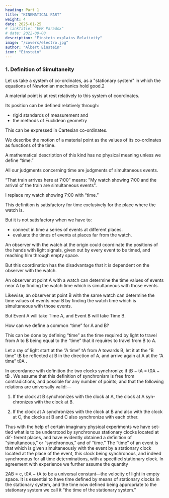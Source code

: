 ```yaml
---
heading: Part 1
title: "KINEMATICAL PART"
weight: 4
date: 2025-01-25
# linkTitle: "EPR Paradox"
# date: 2022-08-08
description: "Einstein explains Relativity"
image: "/covers/electro.jpg"
author: "Albert Einstein"
icon: "Einstein"
---
```



### 1. Definition of Simultaneity

Let us take a system of co-ordinates, as a "stationary system" in which the equations of Newtonian mechanics hold good.2 

<!-- In order to render our presentation more precise and to distinguish this system of co-ordinates verbally from others which will be introduced hereafter, we call it the “.”  -->

A material point is at rest relatively to this system of coordinates.

Its position can be defined relatively through:
- rigid standards of measurement and
- the methods of Euclidean geometry

This can be expressed in Cartesian co-ordinates.

We describe the motion of a material point as the values of its co-ordinates as functions of the time.

A mathematical description of this kind has no physical meaning unless we define “time.”

All our judgments concerning time are judgments of simultaneous events.

“That train arrives here at 7:00” means: "My watch showing 7:00 and the arrival of the train are simultaneous events".

<!-- “The pointing of the small hand of my watch to 7 and the .”3 It might appear possible to overcome all the difficulties attending the defini- tion of “time” by  -->

<!-- “the position of the small hand of my watch” -->

I replace my watch showing 7:00 with “time.” 

This definition is satisfactory for time exclusively for the place where the watch is.

But it is not satisfactory when we have to:
- connect in time a series of events at different places.
- evaluate the times of events at places far from the watch.

An observer with the watch at the origin could coordinate the positions of the hands with light signals, given out by every event to be timed, and reaching him through empty space. 

But this coordination has the disadvantage that it is dependent on the observer with the watch.

<!-- or clock, as we know from experience. 2 i.e. to the first approximation. -->

<!-- 3 We shall not here discuss the inexactitude which lurks in the concept of simultaneity of
two events at approximately the same place, which can only be removed by an abstraction.
2We arrive at a much more practical determination along the following line of
thought. -->


An observer at point A with a watch can determine the time values of events near A by finding the watch time which is simultaneous with those events. 

Likewise, an observer at point B with the same watch can determine the time values of events near B by finding the watch time which is simultaneous with those events. 

But Event A will take Time A, and Event B will take Time B. 

<!--  it is not possible without further assumption to compare,
in respect of time, an event at A with an event at B. We have so far defined
only an “A time” and a “B time.”  -->

How can we define a common “time” for A and B?

This can be done by defining “time” as the time required by light to travel from A to B being equal to the “time” that it requires to travel from B to A. 

Let a ray of light start at the “A time” tA from A towards B, let it at the “B time” tB be reflected at B in the direction of A, and arrive again at A at the “A time” t0A .

In accordance with definition the two clocks synchronize if
tB − tA = t0A − tB .
We assume that this definition of synchronism is free from contradictions,
and possible for any number of points; and that the following relations are
universally valid:—

1. If the clock at B synchronizes with the clock at A, the clock at A syn-
chronizes with the clock at B.

2. If the clock at A synchronizes with the clock at B and also with the clock
at C, the clocks at B and C also synchronize with each other.

Thus with the help of certain imaginary physical experiments we have set-
tled what is to be understood by synchronous stationary clocks located at dif-
ferent places, and have evidently obtained a definition of “simultaneous,” or
“synchronous,” and of “time.” The “time” of an event is that which is given
simultaneously with the event by a stationary clock located at the place of
the event, this clock being synchronous, and indeed synchronous for all time
determinations, with a specified stationary clock.
In agreement with experience we further assume the quantity

2AB
= c,
t0A − tA
to be a universal constant—the velocity of light in empty space.
It is essential to have time defined by means of stationary clocks in the
stationary system, and the time now defined being appropriate to the stationary
system we call it “the time of the stationary system.”

